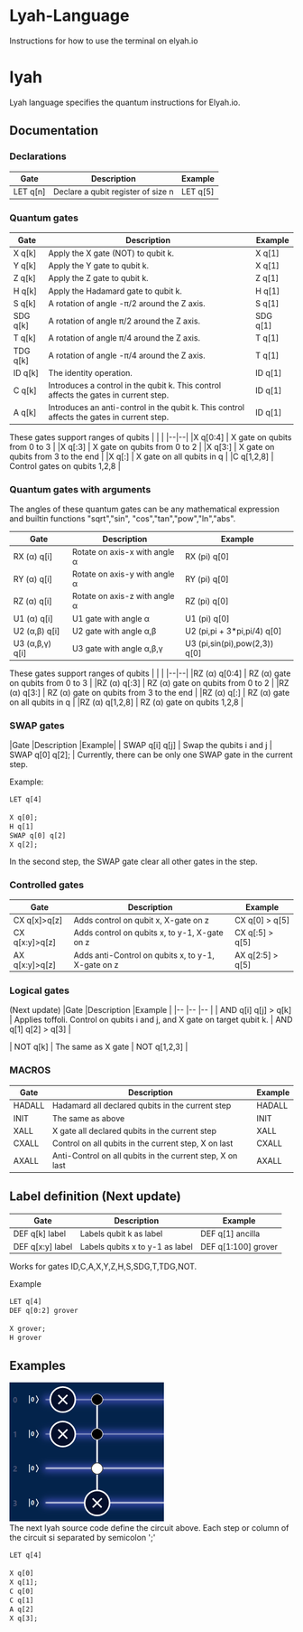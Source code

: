 # Lyah-Language
Instructions for how to use the terminal on elyah.io 

# lyah
Lyah language specifies the quantum instructions for Elyah.io. 

## Documentation

### Declarations
|Gate  |Description  |Example|
|--|--|--|
|LET q[n] |Declare a qubit register of size n | LET q[5] |

### Quantum gates
|Gate  |Description  |Example|
|--|--|--|
| X q[k] | Apply the  X gate (NOT) to qubit k. | X q[1]  |
| Y q[k]  | Apply the  Y gate  to qubit k. |X q[1]  |
| Z q[k]  | Apply the  Z gate  to qubit k. |Z q[1]  |
| H q[k]  | Apply the  Hadamard gate  to qubit k. |H q[1] |
| S q[k]  | A rotation of angle -π/2  around the Z axis.  |S q[1] |
| SDG q[k]  | A rotation of angle π/2  around the Z axis.  |SDG q[1] |
| T q[k]  | A rotation of angle π/4  around the Z axis.  |T q[1] |
| TDG q[k]  | A rotation of angle -π/4  around the Z axis.  |T q[1] |
| ID q[k]  | The identity operation.  |ID q[1] |
| C q[k]  | Introduces a control in the qubit k. This control affects the gates in current step.  |ID q[1] |
| A q[k]  | Introduces an anti-control in the qubit k. This control affects the gates in current step.   |ID q[1] |

These gates support ranges of qubits 
|  |  |
|--|--|
|X q[0:4] | X gate on qubits from 0 to 3 |
|X q[:3] | X gate on qubits from 0 to 2 |
|X q[3:] | X gate on qubits from 3 to the end   |
|X q[:] | X gate on all qubits in q |
|C q[1,2,8] | Control gates on qubits 1,2,8 |

### Quantum gates with arguments
The angles of these quantum gates can be any mathematical expression and builtin functions "sqrt","sin", "cos","tan","pow","ln","abs".   

|Gate  |Description  |Example|
|--|--|--|
| RX (α) q[i]  | Rotate on axis-x with angle α   | RX (pi) q[0] |
| RY (α) q[i]  | Rotate on axis-y with angle α   | RY (pi) q[0] |
| RZ (α) q[i]  | Rotate on axis-z with angle α   | RZ (pi) q[0] |
| U1 (α) q[i]  | U1 gate with angle α   | U1 (pi) q[0] |
| U2 (α,β) q[i]  |  U2 gate with angle α,β  | U2 (pi,pi + 3*pi,pi/4) q[0] |
| U3 (α,β,γ) q[i]  | U3 gate with angle α,β,γ  | U3 (pi,sin(pi),pow(2,3)) q[0] |

These gates support ranges of qubits 
|  |  |
|--|--|
|RZ (α) q[0:4] | RZ (α) gate on qubits from 0 to 3 |
|RZ (α) q[:3] | RZ (α) gate on qubits from 0 to 2 |
|RZ (α) q[3:] | RZ (α) gate on qubits from 3 to the end   |
|RZ (α) q[:] | RZ (α) gate on all qubits in q |
|RZ (α) q[1,2,8] | RZ (α) gate on qubits 1,2,8 |


### SWAP gates
|Gate  |Description  |Example|
| SWAP q[i] q[j]  | Swap the qubits i and j  | SWAP q[0] q[2]; |
Currently, there can be only one SWAP gate in the current step.

Example:
```
LET q[4]

X q[0];
H q[1]
SWAP q[0] q[2]
X q[2];

```
In the second step, the SWAP gate clear all other gates in the step. 

### Controlled gates
|Gate  |Description  |Example|
|--|--|--|
| CX q[x]>q[z]  | Adds control on qubit x, X-gate on z | CX q[0] > q[5] |
| CX q[x:y]>q[z]  | Adds control on qubits x, to y-1, X-gate on z | CX q[:5] > q[5] |
| AX q[x:y]>q[z]  | Adds anti-Control on qubits x, to y-1, X-gate on z | AX q[2:5] > q[5] |
   

### Logical gates
(Next update)
|Gate   |Description   |Example |
|-- |-- |-- |
| AND q[i] q[j] > q[k] | Applies toffoli. Control on qubits i and j, and X gate on target qubit k.   | AND q[1] q[2] > q[3]   |

| NOT q[k] | The same as X gate   | NOT q[1,2,3]   |


### MACROS 
|Gate   |Description   |Example |
|-- |-- |-- |
| HADALL  | Hadamard all declared qubits in the current step  | HADALL  |
| INIT  | The same as above  | INIT  |
| XALL  | X gate all declared qubits in the current step  | XALL  |
| CXALL  | Control on all qubits in the current step, X on last   | CXALL  |
| AXALL  | Anti-Control on all qubits in the current step, X on last   | AXALL  |

## Label definition (Next update)
|Gate   |Description   |Example |
|-- |-- |-- |
|DEF q[k] label | Labels qubit k as label | DEF q[1] ancilla |
|DEF q[x:y] label | Labels qubits x to y-1  as label | DEF q[1:100] grover|
 
Works for  gates ID,C,A,X,Y,Z,H,S,SDG,T,TDG,NOT. 

Example 
```
LET q[4]
DEF q[0:2] grover

X grover;
H grover
```


## Examples
![picture 1](cir1.png)  
The next lyah source code define the circuit above. Each step or column of the circuit si separated by semicolon ';' 
```
LET q[4]

X q[0]
X q[1];
C q[0]
C q[1]
A q[2]
X q[3];
```

